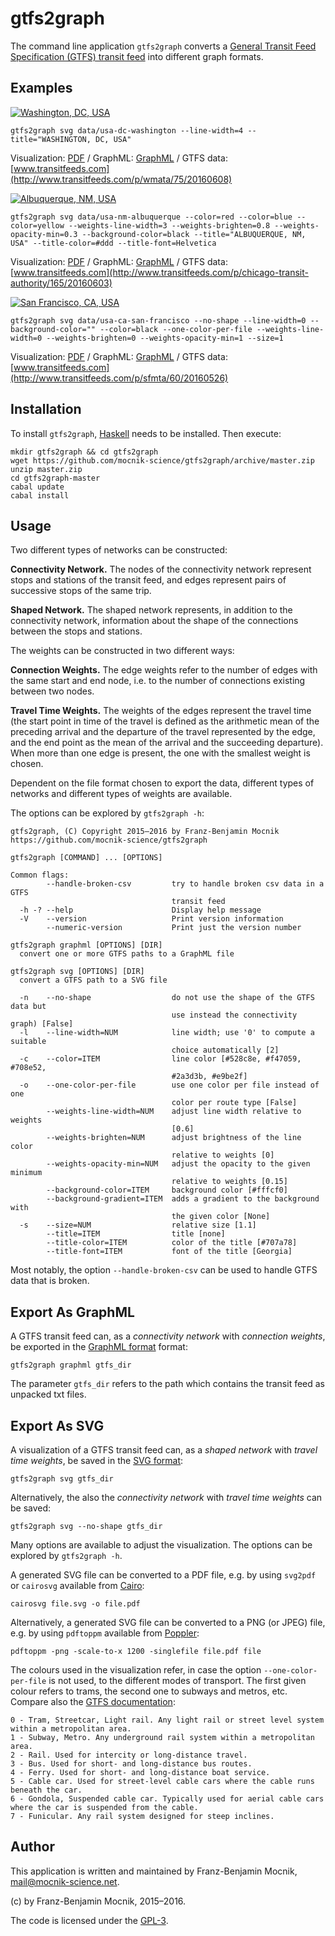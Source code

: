 # gtfs2graph

The command line application `gtfs2graph` converts a [General Transit Feed Specification (GTFS) transit feed](https://developers.google.com/transit/gtfs/reference) into different graph formats.

## Examples

[![Washington, DC, USA](https://github.com/mocnik-science/gtfs2graph/blob/master/examples/usa-dc-washington.png)](https://github.com/mocnik-science/gtfs2graph/blob/master/examples/usa-dc-washington.pdf)

```
gtfs2graph svg data/usa-dc-washington --line-width=4 --title="WASHINGTON, DC, USA"
```

Visualization: [PDF](https://github.com/mocnik-science/gtfs2graph/blob/master/examples/usa-dc-washington.pdf) /
GraphML: [GraphML](https://github.com/mocnik-science/gtfs2graph/blob/master/examples/usa-dc-washington.graphml) /
GTFS data: [www.transitfeeds.com](http://www.transitfeeds.com/p/wmata/75/20160608)

[![Albuquerque, NM, USA](https://github.com/mocnik-science/gtfs2graph/blob/master/examples/usa-nm-albuquerque.png)](https://github.com/mocnik-science/gtfs2graph/blob/master/examples/usa-nm-albuquerque.pdf)

```
gtfs2graph svg data/usa-nm-albuquerque --color=red --color=blue --color=yellow --weights-line-width=3 --weights-brighten=0.8 --weights-opacity-min=0.3 --background-color=black --title="ALBUQUERQUE, NM, USA" --title-color=#ddd --title-font=Helvetica
```

Visualization: [PDF](https://github.com/mocnik-science/gtfs2graph/blob/master/examples/usa-nm-albuquerque.pdf) /
GraphML: [GraphML](https://github.com/mocnik-science/gtfs2graph/blob/master/examples/usa-nm-albuquerque.graphml) /
GTFS data: [www.transitfeeds.com](http://www.transitfeeds.com/p/chicago-transit-authority/165/20160603)

[![San Francisco, CA, USA](https://github.com/mocnik-science/gtfs2graph/blob/master/examples/usa-ca-san-francisco.png)](https://github.com/mocnik-science/gtfs2graph/blob/master/examples/usa-ca-san-francisco.pdf)

```
gtfs2graph svg data/usa-ca-san-francisco --no-shape --line-width=0 --background-color="" --color=black --one-color-per-file --weights-line-width=0 --weights-brighten=0 --weights-opacity-min=1 --size=1
```

Visualization: [PDF](https://github.com/mocnik-science/gtfs2graph/blob/master/examples/usa-ca-san-francisco.pdf) /
GraphML: [GraphML](https://github.com/mocnik-science/gtfs2graph/blob/master/examples/usa-ca-san-francisco.graphml) /
GTFS data: [www.transitfeeds.com](http://www.transitfeeds.com/p/sfmta/60/20160526)

## Installation

To install `gtfs2graph`, [Haskell](https://www.haskell.org/platform/) needs to be installed. Then execute:
```
mkdir gtfs2graph && cd gtfs2graph
wget https://github.com/mocnik-science/gtfs2graph/archive/master.zip
unzip master.zip
cd gtfs2graph-master
cabal update
cabal install
```

## Usage

Two different types of networks can be constructed:

**Connectivity Network.** The nodes of the connectivity network represent stops and stations of the transit feed, and edges represent pairs of successive stops of the same trip.

**Shaped Network.** The shaped network represents, in addition to the connectivity network, information about the shape of the connections between the stops and stations.

The weights can be constructed in two different ways:

**Connection Weights.** The edge weights refer to the number of edges with the same start and end node, i.e. to the number of connections existing between two nodes.

**Travel Time Weights.** The weights of the edges represent the travel time (the start point in time of the travel is defined as the arithmetic mean of the preceding arrival and the departure of the travel represented by the edge, and the end point as the mean of the arrival and the succeeding departure). When more than one edge is present, the one with the smallest weight is chosen.

Dependent on the file format chosen to export the data, different types of networks and different types of weights are available.

The options can be explored by `gtfs2graph -h`:
```
gtfs2graph, (C) Copyright 2015–2016 by Franz-Benjamin Mocnik
https://github.com/mocnik-science/gtfs2graph

gtfs2graph [COMMAND] ... [OPTIONS]

Common flags:
        --handle-broken-csv         try to handle broken csv data in a GTFS
                                    transit feed
  -h -? --help                      Display help message
  -V    --version                   Print version information
        --numeric-version           Print just the version number

gtfs2graph graphml [OPTIONS] [DIR]
  convert one or more GTFS paths to a GraphML file

gtfs2graph svg [OPTIONS] [DIR]
  convert a GTFS path to a SVG file

  -n    --no-shape                  do not use the shape of the GTFS data but
                                    use instead the connectivity graph) [False]
  -l    --line-width=NUM            line width; use '0' to compute a suitable
                                    choice automatically [2]
  -c    --color=ITEM                line color [#528c8e, #f47059, #708e52,
                                    #2a3d3b, #e9be2f]
  -o    --one-color-per-file        use one color per file instead of one
                                    color per route type [False]
        --weights-line-width=NUM    adjust line width relative to weights
                                    [0.6]
        --weights-brighten=NUM      adjust brightness of the line color
                                    relative to weights [0]
        --weights-opacity-min=NUM   adjust the opacity to the given minimum
                                    relative to weights [0.15]
        --background-color=ITEM     background color [#fffcf0]
        --background-gradient=ITEM  adds a gradient to the background with
                                    the given color [None]
  -s    --size=NUM                  relative size [1.1]
        --title=ITEM                title [none]
        --title-color=ITEM          color of the title [#707a78]
        --title-font=ITEM           font of the title [Georgia]
```
Most notably, the option `--handle-broken-csv` can be used to handle GTFS data that is broken.

## Export As GraphML

A GTFS transit feed can, as a *connectivity network* with *connection weights*, be exported in the [GraphML format](http://graphml.graphdrawing.org) format:
```
gtfs2graph graphml gtfs_dir
```
The parameter `gtfs_dir` refers to the path which contains the transit feed as unpacked txt files.

## Export As SVG

A visualization of a GTFS transit feed can, as a *shaped network* with *travel time weights*, be saved in the [SVG format](http://www.w3.org/Graphics/SVG/):
```
gtfs2graph svg gtfs_dir
```
Alternatively, the also the *connectivity network* with *travel time weights* can be saved:
```
gtfs2graph svg --no-shape gtfs_dir
```
Many options are available to adjust the visualization. The options can be explored by `gtfs2graph -h`.

A generated SVG file can be converted to a PDF file, e.g. by using `svg2pdf` or `cairosvg` available from [Cairo](http://www.cairographics.org):
```
cairosvg file.svg -o file.pdf
```
Alternatively, a generated SVG file can be converted to a PNG (or JPEG) file, e.g. by using `pdftoppm` available from [Poppler](http://poppler.freedesktop.org):
```
pdftoppm -png -scale-to-x 1200 -singlefile file.pdf file
```

The colours used in the visualization refer, in case the option `--one-color-per-file` is not used, to the different modes of transport. The first given colour refers to trams, the second one to subways and metros, etc. Compare also the [GTFS documentation](https://developers.google.com/transit/gtfs/reference#routestxt):
```
0 - Tram, Streetcar, Light rail. Any light rail or street level system within a metropolitan area.
1 - Subway, Metro. Any underground rail system within a metropolitan area.
2 - Rail. Used for intercity or long-distance travel.
3 - Bus. Used for short- and long-distance bus routes.
4 - Ferry. Used for short- and long-distance boat service.
5 - Cable car. Used for street-level cable cars where the cable runs beneath the car.
6 - Gondola, Suspended cable car. Typically used for aerial cable cars where the car is suspended from the cable.
7 - Funicular. Any rail system designed for steep inclines.
```

## Author

This application is written and maintained by Franz-Benjamin Mocnik, <mail@mocnik-science.net>.

(c) by Franz-Benjamin Mocnik, 2015–2016.

The code is licensed under the [GPL-3](https://github.com/mocnik-science/gtfs2graph/blob/master/LICENSE.md).
